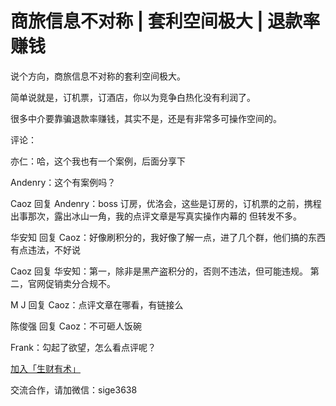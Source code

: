 # 商旅信息不对称 | 套利空间极大 | 退款率赚钱

说个方向，商旅信息不对称的套利空间极大。

简单说就是，订机票，订酒店，你以为竞争白热化没有利润了。

很多中介要靠骗退款率赚钱，其实不是，还是有非常多可操作空间的。

评论：

亦仁：哈，这个我也有一个案例，后面分享下

Andenry：这个有案例吗？

Caoz 回复 Andenry：boss 订房，优洛会，这些是订房的，订机票的之前，携程出事那次，露出冰山一角，我的点评文章是写真实操作内幕的 但转发不多。

华安知 回复 Caoz：好像刷积分的，我好像了解一点，进了几个群，他们搞的东西有点违法，不好说

Caoz 回复 华安知：第一，除非是黑产盗积分的，否则不违法，但可能违规。 第二，官网促销卖分合规不。

M J 回复 Caoz：点评文章在哪看，有链接么

陈俊强 回复 Caoz：不可砸人饭碗

Frank：勾起了欲望，怎么看点评呢？

[加入「生财有术」](https://www.ilangcai.com/jiaru/)

交流合作，请加微信：sige3638